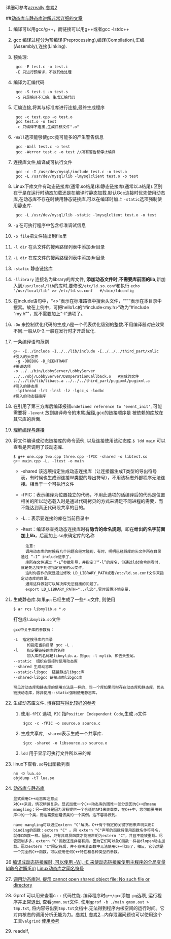 详细可参考[azreally](http://www.cnblogs.com/azraelly/archive/2012/07/07/2580839.html) 
[参考2](http://www.cnblogs.com/ggjucheng/archive/2011/12/14/2287738.html)

##[动态库与静态库讲解非常详细的文章](http://www.cnblogs.com/skynet/p/3372855.html)

1. 编译可以用gcc/g++，而链接可以用g++或者gcc -lstdc++  
2. gcc 编译过程分为预编译(Preprocessing),编译(Compilation),汇编(Assembly),连接(Linking).
3. 预处理:
	
		gcc -E test.c -o test.i
		-E 只进行预编译，不做其他处理

4. 编译为汇编代码 

		gcc -S test.i -o test.s
		-S 只是编译不汇编，生成汇编代码

5. 汇编连接,将其与标准库进行连接,最终生成程序

		gcc -c test.cpp -o test.o 
		gcc test.o -o test
		-c 只编译不连接,生成目标文件".o"  

6. `-Wall`选项能够使gcc竟可能多的产生警告信息

		gcc -Wall test.c -o test
		gcc -Werror test.c -o test //所有警告都停止编译

7. 连接库文件,编译成可执行文件

		gcc -c -I /usr/dev/mysql/include test.c -o test.o
		gcc -L /usr/dev/mysql/lib -lmysqlclient test.o -o test

8. Linux下库文件有动态链接库(通常.so结尾)和静态链接库(通常以.a结尾).区别在于是在运行时动态加载还是在编译时静态加载.默认Gcc连接时优先使用动态库,在动态库不存在时使用静态链接库,可以在编译时加上 `-static`选项强制使用静态库.

		gcc -L /usr/dev/mysql/lib -static -lmysqlclient test.o -o test

9. `-g` 在可执行程序中包含标准调试信息
10. `-o file`把文件输出到file里
11. `-l dir` 在头文件的搜索路径列表中添加dir目录 
12. `-L dir` 在库文件的搜索路径列表中添加dir目录
13. `-static` 静态链接库
14. `-llibrary` 连接名为library的库文件, **添加动态文件时,不需要库前面的lib**,新加入到`/usr/local/lib`的库时,要修改`/etc/ld.so.conf`和执行 `echo "/usr/local/lib" >> /etc/ld.so.conf   #/sbin/ldconfig`
15. 在include语句中，“<>”表示在标准路径中搜索头文件，““””表示在本目录中搜索。故在上例中，可把hello1.c的“#include<my.h>”改为“#include “my.h””，就不需要加上“-I”选项了。
16. `-On` 来控制优化代码的生成,n是一个代表优化级别的整数.不用编译器对应效果不同.一般从0-3.一般在发行时才开启优化.
17. 一条编译语句范例 

				    
		g++ -I../include -I../../lib/include -I../../../third_part/xml2c    #引入的头文件
		 -g -DDEBUG -D_REENTRANT 											#编译选项
		-o ../../bin/LobbyServer/LobbyServer ../../obj/LobbyServer/DBOperationCallback.o   #生成的文件
		../../lib/lib/libaes.a ../../../third_part/pugixml/pugixml.a 		#引入的静态库   
		 -lpthread -lrt -lnsl -lz -lgcc_s -lodbc 							#引入的动态链接库
18. 在引用了第三方库后编译报错`undefined reference to 'event_init'`, 可能需要将 `-levent` 放到编译命令的末尾.[解释](http://blog.chinaunix.net/uid-28682353-id-4116673.html),gcc的链接顺序是 被依赖的库放在其它库的后面.
19. [理解编译与连接](http://www.cprogramming.com/compilingandlinking.html)
20. 将文件编译成动态链接库的命令范例, 以及连接使用该动态库.`$ ldd main` 可以查看是否调用了该动态库.

		$ g++ one.cpp two.cpp three.cpp -fPIC -shared -o libtest.so
		g++ main.cpp -L. -ltest -o main

	- -shared 该选项指定生成动态连接库（让连接器生成T类型的导出符号表，有时候也生成弱连接W类型的导出符号），不用该标志外部程序无法连接。相当于一个可执行文件
	- -fPIC：表示编译为位置独立的代码，不用此选项的话编译后的代码是位置相关的所以动态载入时是通过代码拷贝的方式来满足不同进程的需要，而不能达到真正代码段共享的目的。
	- -L.：表示要连接的库在当前目录中
	- -ltest：编译器查找动态连接库时有**隐含的命名规则**，即在**给出的名字前面加上lib**，后面加上.so来确定库的名称

			注意:
			调用动态库的时候有几个问题会经常碰到，有时，明明已经将库的头文件所在目录 通过 “-I” include进来了，
			库所在文件通过 “-L”参数引导，并指定了“-l”的库名，但通过ldd命令察看时，就是死活找不到你指定链接的so文件，
			这时你要作的就是通过修改 LD_LIBRARY_PATH或者/etc/ld.so.conf文件来指定动态库的目录。
			通常这样做就可以解决库无法链接的问题了。
			export LD_LIBRARY_PATH="../lib",零时设置环境变量.

21. 生成静态库.如果`gcc`已经生成了一些`*.o`文件, 则使用

		$ ar rcs libmylib.a *.o
	打包成`libmylib.so`文件

		gcc中关于库的参数有：

		-L  指定搜寻库的目录
		      如指定当前目录 gcc -L .
		-l    指定要链接的库的名称
		      加入库的名称是libmylib.a，则gcc -l mylib，即去头去尾。
		--static  组织在链接时使用动态库
		--shared 生成动态库
		--static-libgcc  链接静态libgcc库
		--shared-libgcc 链接动态libgcc库
		
		可见对动态库和静态库的使用方法是一样的，同一个库如果同时存在动态库和静态库，优先链接动态库，除非使用--static强制使用静态库。

22. 生成动态库文件. [博客园写得比较好的参考](http://www.cnblogs.com/skynet/p/3372855.html)
	1. 使用`-fPIC` 选项, `PIC` 指`Position Independent Code`,生成`.o`文件
		
			$gcc -c -fPIC -o source.o source.c

	2. 生成共享库, `-shared`表示生成一个共享库.

			$gcc -shared -o libsource.so source.o
		
	4. `ldd` 用于显示可执行文件所以来的库

24. linux下查看`.so`导出函数列表
		
		nm -D lua.so
		objdump -tT lua.so

25. [动态库与静态库](http://www.cnblogs.com/zxtp/p/5147608.html)

        显式调用C++动态库注意点
        对C++来说，情况稍微复杂。显式加载一个C++动态库的困难一部分是因为C++的name mangling；另一部分是因为没有提供一个合适的API来装载类，在C++中，您可能要用到库中的一个类，而这需要创建该类的一个实例，这不容易做到。

        name mangling可以通过extern "C"解决。C++有个特定的关键字用来声明采用C binding的函数：extern "C" 。用 extern "C"声明的函数将使用函数名作符号名，就像C函数一样。因此，只有非成员函数才能被声明为extern "C"，并且不能被重载。尽管限制多多，extern "C"函数还是非常有用，因为它们可以象C函数一样被dlopen动态加载。冠以extern "C"限定符后，并不意味着函数中无法使用C++代码了，相反，它仍然是一个完全的C++函数，可以使用任何C++特性和各种类型的参数。

26 [编译成动态链接库时, 可以使用 -Wl, -E 来使动态链接库使用主程序的全局变量](http://blog.chinaunix.net/uid-28647963-id-4190817.html)
	[ld命令讲解(En)](https://ftp.gnu.org/old-gnu/Manuals/ld-2.9.1/html_node/ld_3.html)
	[Linux动态库之同名符号](http://stackoverflow.com/questions/2172621/cannot-open-shared-object-file-no-such-file-or-directory)

27. [调用动态库时, 提示 cannot open shared object file: No such file or directory](http://stackoverflow.com/questions/2172621/cannot-open-shared-object-file-no-such-file-or-directory)

28. Gprof 可以用来查看c++ 代码性能. 编译程序时`g++/gcc`添加`-pg`选项, 运行程序并正常退出, 查看`gmon.out`文件. 使用`gprof -b ./main gmon.out > tmp.txt`, 将内容导出到`tmp.txt`文档中.无法得到程序内核空间的运行时间。它对内核态的调用分析无能为力。[参考1](http://en.wikipedia.org/wiki/List_of_performance_analysis_tools), [参考2](https://computing.llnl.gov/tutorials/performance_tools/#Considerations)...内存泄漏问题也可以使用这个工具`valgrind` [使用参考](http://blog.csdn.net/sunmenggmail/article/details/10543483)
29. readelf,